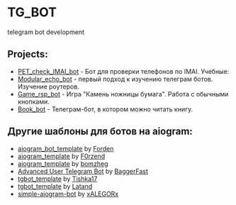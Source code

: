 # TG_BOT
telegram bot development

## Projects:

* [PET_check_IMAI_bot](https://github.com/SergeyObukhov/tg_bot/blob/master/IMAI_check) - Бот для проверки телефонов по IMAI.
    Учебные:
* [Modular_echo_bot](https://github.com/SergeyObukhov/tg_bot/blob/master/modular_echo_bot) - первый подход к изучению телеграм ботов. Изучение роутеров.
* [Game_rsp_bot](https://github.com/SergeyObukhov/tg_bot/blob/master/game_rsp_bot) - Игра "Камень ножницы бумага". Работа с обычными кнопками.
* [Book_bot](https://github.com/SergeyObukhov/tg_bot/blob/master/book_bot) - Телеграм-бот, в котором можно читать книгу.

## Другие шаблоны для ботов на aiogram:

* [aiogram_bot_template](https://github.com/Forden/aiogram-bot-template) by [Forden](https://github.com/Forden)
* [aiogram_template](https://github.com/F0rzend/aiogram_template) by [F0rzend](https://github.com/F0rzend)
* [aiogram_template](https://github.com/bomzheg/aiogram_template) by [bomzheg](https://github.com/bomzheg)
* [Advanced User Telegram Bot](https://github.com/BaggerFast/AdvancedUserTelegramBot) by [BaggerFast](https://github.com/BaggerFast)
* [tgbot_template](https://github.com/Tishka17/tgbot_template) by [Tishka17](https://github.com/Tishka17)
* [tgbot_template](https://github.com/Latand/tgbot_template) by [Latand](https://github.com/Latand)
* [simple-aiogram-bot](https://github.com/xALEGORx/simple-aiogram-bot) by [xALEGORx](https://github.com/xALEGORx)